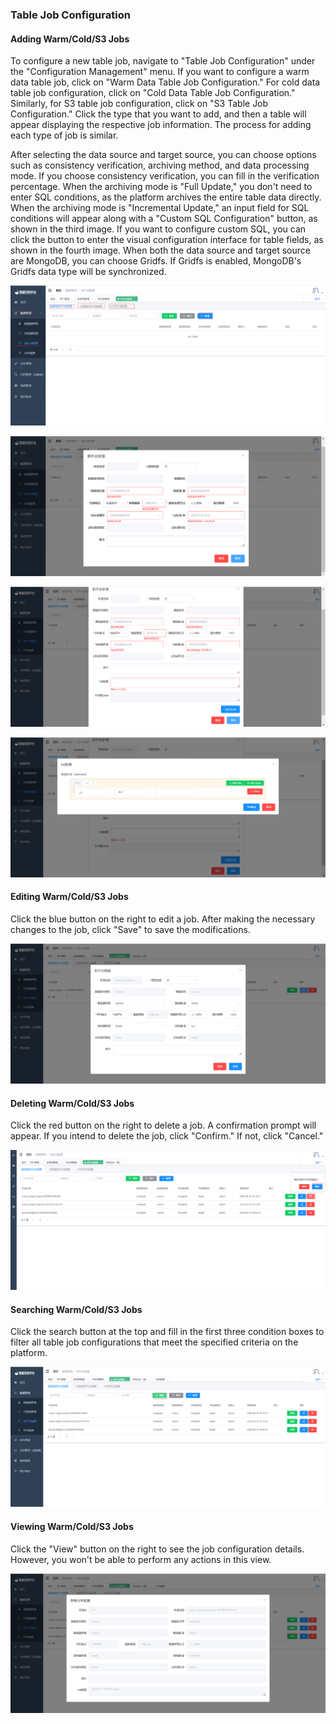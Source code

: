 ### Table Job Configuration

#### Adding Warm/Cold/S3 Jobs

To configure a new table job, navigate to "Table Job Configuration" under the "Configuration Management" menu. If you want to configure a warm data table job, click on "Warm Data Table Job Configuration." For cold data table job configuration, click on "Cold Data Table Job Configuration." Similarly, for S3 table job configuration, click on "S3 Table Job Configuration." Click the type that you want to add, and then a table will appear displaying the respective job information. The process for adding each type of job is similar.

After selecting the data source and target source, you can choose options such as consistency verification, archiving method, and data processing mode. If you choose consistency verification, you can fill in the verification percentage. When the archiving mode is "Full Update," you don't need to enter SQL conditions, as the platform archives the entire table data directly. When the archiving mode is "Incremental Update," an input field for SQL conditions will appear along with a "Custom SQL Configuration" button, as shown in the third image. If you want to configure custom SQL, you can click the button to enter the visual configuration interface for table fields, as shown in the fourth image. When both the data source and target source are MongoDB, you can choose Gridfs. If Gridfs is enabled, MongoDB's Gridfs data type will be synchronized.

![image-20230619173749218](../../../images/whaleal-data/image-20230619173749218.png)

![image-20230619175831400](../../../images/whaleal-data/image-20230619175831400.png)

![image-20230619180055920](../../../images/whaleal-data/image-20230619180055920.png)

![image-20230619180204209](../../../images/whaleal-data/image-20230619180204209.png)

#### Editing Warm/Cold/S3 Jobs

Click the blue button on the right to edit a job. After making the necessary changes to the job, click "Save" to save the modifications.

![image-20230619180801794](../../../images/whaleal-data/image-20230619180801794.png)

#### Deleting Warm/Cold/S3 Jobs

Click the red button on the right to delete a job. A confirmation prompt will appear. If you intend to delete the job, click "Confirm." If not, click "Cancel."

![image-20230619181955829](../../../images/whaleal-data/image-20230619181955829.png)

#### Searching Warm/Cold/S3 Jobs

Click the search button at the top and fill in the first three condition boxes to filter all table job configurations that meet the specified criteria on the platform.

![image-20230619182228673](../../../images/whaleal-data/image-20230619182228673.png)

#### Viewing Warm/Cold/S3 Jobs

Click the "View" button on the right to see the job configuration details. However, you won't be able to perform any actions in this view.

![image-20230619182140322](../../../images/whaleal-data/image-20230619182140322.png)
